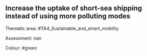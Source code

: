 ## Increase the uptake of short-sea shipping instead of using more polluting modes

Thematic area: #TA4_Sustainable_and_smart_mobility

Assessment: nan

Colour: #green